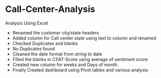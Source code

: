 # Call-Center-Analysis
Analysis Using Excel
- Renamed the customer city/state headers
- Added column for Call center state using text to column and renamed
- Checked Duplicates and blanks
- No Duplicates found
- Cleaned the date format from string to date
- Filled the blanks in CSAT-Score using average of senitment score
- Created new column for weeks and Days of month.
- Finally Created dashboard using Pivot tables and various analysis

